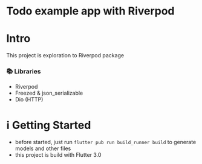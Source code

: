 # Todo example app with Riverpod

# Intro
This project is exploration to Riverpod package

### 📚 Libraries
- Riverpod
- Freezed & json_serializable
- Dio (HTTP)

# ℹ️ Getting Started
- before started, just run `flutter pub run build_runner build` to generate models and other files
- this project is build with Flutter 3.0



